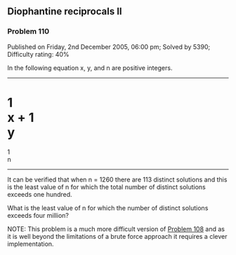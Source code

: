 Diophantine reciprocals II
--------------------------

### Problem 110

Published on Friday, 2nd December 2005, 06:00 pm; Solved by 5390;
Difficulty rating: 40%

In the following equation x, y, and n are positive integers.

  -------------- -------------- -------------- -------------- --------------
  1\
  x
  +
  1\
  y
  =
  1\
  n
  -------------- -------------- -------------- -------------- --------------

It can be verified that when n = 1260 there are 113 distinct solutions
and this is the least value of n for which the total number of distinct
solutions exceeds one hundred.

What is the least value of n for which the number of distinct solutions
exceeds four million?

NOTE: This problem is a much more difficult version of [Problem
108](problem=108) and as it is well beyond the limitations of a brute
force approach it requires a clever implementation.
